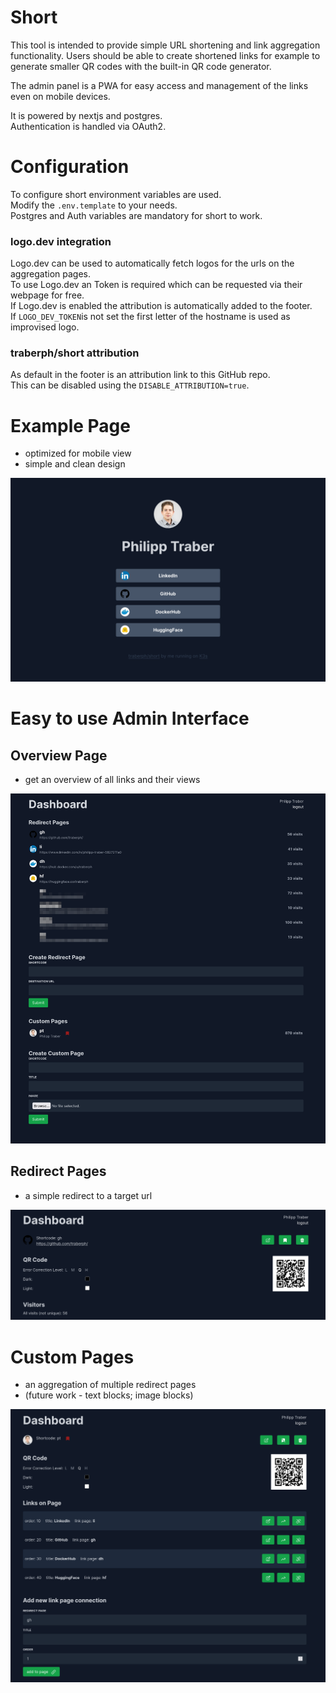 # Short

This tool is intended to provide simple URL shortening and link aggregation functionality.
Users should be able to create shortened links for example to generate smaller QR codes with the built-in QR code generator.

The admin panel is a PWA for easy access and management of the links even on mobile devices.

It is powered by nextjs and postgres.  
Authentication is handled via OAuth2.

# Configuration

To configure short environment variables are used.  
Modify the `.env.template` to your needs.  
Postgres and Auth variables are mandatory for short to work.

### logo.dev integration
Logo.dev can be used to automatically fetch logos for the urls on the aggregation pages.  
To use Logo.dev an Token is required which can be requested via their webpage for free.  
If Logo.dev is enabled the attribution is automatically added to the footer.  
If `LOGO_DEV_TOKEN`is not set the first letter of the hostname is used as improvised logo.

### traberph/short attribution
As default in the footer is an attribution link to this GitHub repo.  
This can be disabled using the `DISABLE_ATTRIBUTION=true`.  


# Example Page
- optimized for mobile view
- simple and clean design

![example page](.assets/screenshot_home.png)

# Easy to use Admin Interface

## Overview Page

- get an overview of all links and their views

![admin landing page](.assets/admin01.png)

## Redirect Pages

- a simple redirect to a target url

![custom pages](.assets/admin03.png)

# Custom Pages

- an aggregation of multiple redirect pages
- (future work - text blocks; image blocks)

![redirect pages](.assets/admin02.png)


